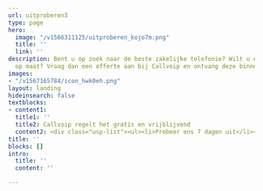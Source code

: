 ```yaml
---
url: uitproberen3
type: page
hero:
  image: "/v1566311125/uitproberen_kojo7m.png"
  title: ''
  link: ''
description: Bent u op zoek naar de beste zakelijke telefonie? Wilt u een offerte
  op maat? Vraag dan een offerte aan bij Callvoip en ontvang deze binnen 1 dag.
images:
- "/v1567165784/icon_hwk0eh.png"
layout: landing
hideinsearch: false
textblocks:
- content1: 
  title1: ''
  title2: Callvoip regelt het gratis en vrijblijvend
  content2: <div class="usp-list"><ul><li>Probeer ons 7 dagen uit</li><li>We fixen jou eigen nummer</li><li>Je eigen centrale in de cloud</li><li>Met de Qaller app beheer je alles op afstand</li><li>Wij richten alles samen in op maat</li></ul></div>
title: ''
blocks: []
intro:
  title: ''
  content: ''

---
```

